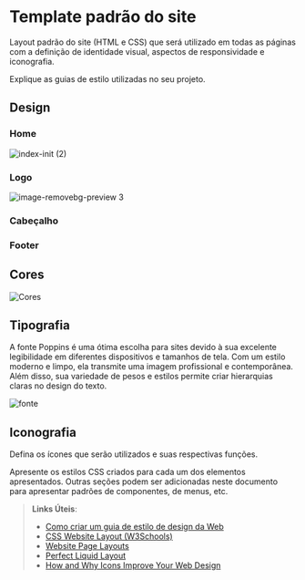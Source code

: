 # Template padrão do site

Layout padrão do site (HTML e CSS) que será utilizado em todas as páginas com a definição de identidade visual, aspectos de responsividade e iconografia.

Explique as guias de estilo utilizadas no seu projeto.

## Design

### Home

![index-init (2)](https://github.com/ICEI-PUC-Minas-PMV-SI/pmv-si-2024-1-pe1-t5-60tech/assets/71785328/d3b7b8d8-cef4-414b-9f59-8fa5483d9e64)

### Logo 

![image-removebg-preview 3](https://github.com/ICEI-PUC-Minas-PMV-SI/pmv-si-2024-1-pe1-t5-60tech/assets/71785328/c4c07f56-8b83-47ee-99e2-9dfc59eb72b0)

### Cabeçalho


### Footer



## Cores

![Cores](https://github.com/ICEI-PUC-Minas-PMV-SI/pmv-si-2024-1-pe1-t5-60tech/assets/71785328/4080b57c-f79c-43ec-af18-7c80902b00ee)


## Tipografia

A fonte Poppins é uma ótima escolha para sites devido à sua excelente legibilidade em diferentes dispositivos e tamanhos de tela. Com um estilo moderno e limpo, ela transmite uma imagem profissional e contemporânea. Além disso, sua variedade de pesos e estilos permite criar hierarquias claras no design do texto. 

![fonte](https://github.com/ICEI-PUC-Minas-PMV-SI/pmv-si-2024-1-pe1-t5-60tech/assets/123830292/3f7972c8-1cab-4b18-9561-e9aa7e87bdf7)



## Iconografia

Defina os ícones que serão utilizados e suas respectivas funções.

Apresente os estilos CSS criados para cada um dos elementos apresentados.
Outras seções podem ser adicionadas neste documento para apresentar padrões de componentes, de menus, etc.


> **Links Úteis**:
>
> -  [Como criar um guia de estilo de design da Web](https://edrodrigues.com.br/blog/como-criar-um-guia-de-estilo-de-design-da-web/#)
> - [CSS Website Layout (W3Schools)](https://www.w3schools.com/css/css_website_layout.asp)
> - [Website Page Layouts](http://www.cellbiol.com/bioinformatics_web_development/chapter-3-your-first-web-page-learning-html-and-css/website-page-layouts/)
> - [Perfect Liquid Layout](https://matthewjamestaylor.com/perfect-liquid-layouts)
> - [How and Why Icons Improve Your Web Design](https://usabilla.com/blog/how-and-why-icons-improve-you-web-design/)
